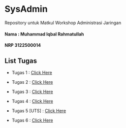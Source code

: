 # SysAdmin

Repository untuk Matkul Workshop Administrasi Jaringan

#### Nama : Muhammad Iqbal Rahmatullah

#### NRP 3122500014

## List Tugas

- Tugas 1 : [Click Here](https://github.com/iqbal-rahmatullah/SysAdmin-3122500014/tree/main/tugas1)

- Tugas 2 : [Click Here](https://github.com/iqbal-rahmatullah/SysAdmin-3122500014/tree/main/tugas2)

- Tugas 3 : [Click Here](https://github.com/iqbal-rahmatullah/SysAdmin-3122500014/tree/main/tugas3)

- Tugas 4 : [Click Here](https://github.com/iqbal-rahmatullah/SysAdmin-3122500014/tree/main/tugas4)

- Tugas 5 [UTS] : [Click Here](https://github.com/iqbal-rahmatullah/SysAdmin-3122500014/tree/main/tugas5)

- Tugas 6 : [Click Here](https://github.com/iqbal-rahmatullah/SysAdmin-3122500014/tree/main/tugas6)

##
